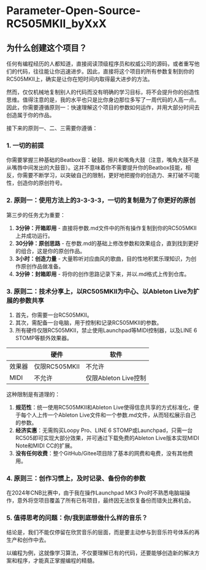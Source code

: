 # Parameter-Open-Source-RC505MKII_byXxX
## 为什么创建这个项目？

任何有编程经历的人都知道，直接阅读顶级程序员和权威公司的源码，或者重写他们的代码，往往能让你迅速进步。因此，直接将这个项目的所有参数复制到你的RC505MKII上，确实是让你在短时间内取得最大进步的方法。

然而，仅仅机械地复制别人的代码而没有明确的学习目标，将不会提升你的创造性思维。值得注意的是，我的水平也只是比你身边那位多写了一周代码的人高一点。因此，你需要遵循原则一：快速理解这个项目的参数如何运作，并用大部分时间去创造属于你的作品。

接下来的原则一、二、三需要你遵循：

### 1. 一切的前提

你需要掌握三种基础的Beatbox音：破鼓、擦片和嘴角大鼓（注意，嘴角大鼓不是从嘴唇中间发出的大鼓音）。这并不意味着你不需要提升你的Beatbox技能，相反，你需要不断学习，以突破自己的限制，更好地把握你的创造力、来打破不可能性，创造你的原创符号。

### 2. 原则一：使用方法上的3-3-3-3，一切的复制是为了你更好的原创

第三步的任务尤为重要：
1. **3分钟：开箱即用** - 直接将参数.md文件中的所有操作复制到你的RC505MKII上并成功运行。
2. **30分钟：原创思路** - 在参数.md的基础上修改参数和效果组合，直到找到更好的组合，这是你的原创作品。
3. **3小时：创造力量** - 大量聆听对应曲风的歌曲，目的性地积累乐理知识，为创作原创作品做准备。
4. **3分钟：封箱即用** - 将你的创作思路记录下来，并以.md格式上传到仓库。

### 3. 原则二：技术分享上，以RC505MKII为中心、以Ableton Live为扩展的参数共享

1. 首先，你需要一台RC505MKII。
2. 其次，需配备一台电脑，用于控制和记录RC505MKII的参数。
3. 所有硬件仅限RC505MKII，禁止使用Launchpad等MIDI控制器，以及LINE 6 STOMP等额外效果器。

|      | 硬件          | 软件              |
| ---- | ----------- | --------------- |
| 效果器  | 仅限RC505MKII | 不允许             |
| MIDI | 不允许         | 仅限Ableton Live控制 |

这种限制是有道理的：
1. **规范性**：统一使用RC505MKII和Ableton Live使得信息共享的方式标准化，便于每个人上传一个Ableton Live文件和一个参数.md文件，从而轻松展示自己的参数。
2. **经济实惠**：无需购买Loopy Pro、LINE 6 STOMP或Launchpad，只需一台RC505即可实现大部分效果，并可通过下载免费的Ableton Live版本实现MIDI Note和MIDI CC的扩展。
3. **没有任何收费**：整个GitHub/Gitee项目除了基本的网费和电费，没有其他费用。

### 4. 原则三：创作习惯上，及时记录、备份你的参数

在2024年CNB比赛中，由于我在操作Launchpad MK3 Pro时不熟悉电脑端操作，意外将空项目覆盖了所有已有项目，最终因无法恢复备份而错失比赛机会。

### 5. 值得思考的问题：你/我到底想做什么样的音乐？

结论是，我们不能仅停留在欣赏音乐的层面，而是要主动参与到音乐符号体系的再生产和创作中去。

以编程为例，这就像学习算法，不仅要理解已有的代码，还要能够创造新的解决方案和程序，才能真正掌握编程的精髓。
